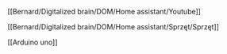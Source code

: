 [[Bernard/Digitalized brain/DOM/Home assistant/Youtube]]

[[Bernard/Digitalized brain/DOM/Home assistant/Sprzęt/Sprzęt]]

[[Arduino uno]]